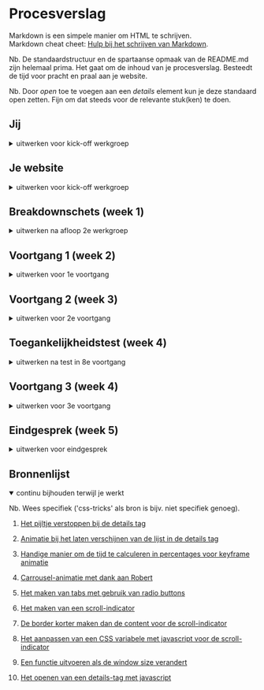 # Procesverslag
Markdown is een simpele manier om HTML te schrijven.  
Markdown cheat cheet: [Hulp bij het schrijven van Markdown](https://github.com/adam-p/markdown-here/wiki/Markdown-Cheatsheet).

Nb. De standaardstructuur en de spartaanse opmaak van de README.md zijn helemaal prima. Het gaat om de inhoud van je procesverslag. Besteedt de tijd voor pracht en praal aan je website.

Nb. Door *open* toe te voegen aan een *details* element kun je deze standaard open zetten. Fijn om dat steeds voor de relevante stuk(ken) te doen.





## Jij

<details>
<summary>uitwerken voor kick-off werkgroep</summary>

### Auteur:
Angela Luong

#### Je startniveau:
zwart

#### Je focus:
Responsive en surface plain
 
</details>





## Je website

<details>
<summary>uitwerken voor kick-off werkgroep</summary>

### Je opdracht:
OnePlus website <br>
https://www.oneplus.com/nl/ <br>
https://www.oneplus.com/nl/nord-2-5g

#### Screenshot(s) van de eerste pagina (small screen): 
#### Homepagina 
<img src="images/scherm1.png" width="375px" alt="omschrijving van de pagina">

#### Screenshot(s) van de tweede pagina (small screen):
#### Contactpagina
<img src="images/scherm2.png" width="375px" alt="omschrijving van de pagina">
 
</details>



## Breakdownschets (week 1)

<details>
<summary>uitwerken na afloop 2e werkgroep</summary>

### de hele pagina: 
<img src="images/breakdownschets.png" width="375px" alt="breakdown van de hele pagina">

</details>


## Voortgang 1 (week 2)

<details>
<summary>uitwerken voor 1e voortgang</summary>

### Stand van zaken
De Html is nu helemaal af. Het was lastig om te bedenken hoe ik onderdelen moest groeperen maar het was wel gelukt. <br>

<img src="images/versie1.png" width="375px" alt="screenshot van de eerste versie van de webpagina">
<img src="images/code1.png" width="375px" alt="screenshot van code">

### Verslag van meeting
- Ik heb vaak H1 gebruikt in mijn HTML. Je mag dit maar 1x doen. Ik moet dit dus naar H2 veranderen
- Ik had niet alle a-tags ingevuld. Ik moet de href nog invullen. 

</details>





## Voortgang 2 (week 3)

<details>
<summary>uitwerken voor 2e voortgang</summary>

### Stand van zaken
Ik had moeite om de SVG's goed in mijn HTML te krijgen. Gelukkig had Rowin mij daar goed mee geholpen!

<img src="images/versie2.png" width="375px" alt="screenshot van de tweede versie van de webpagina">
<img src="images/code2.png" width="375px" alt="screenshot van code">

### Agenda voor meeting
- Hoe kan ik handig zo'n accordion maken die een lijstje laat verschijnen
- Hoe kan ik een carrousel-animatie maken 

### Verslag van meeting
- Gebruik de details en summary tag om een accordion te maken
- Robert had laten zien hoe je met keyframes een carrousel-animatie maakt. Dit had ie voor me gemaakt op <a href="https://codepen.io/robertspier/pen/eYGNqzp?editors=1100">codepen</a> :)

</details>





## Toegankelijkheidstest (week 4)

<details>
<summary>uitwerken na test in 8e voortgang</summary>

### Bevindingen

#### Geen focusstate 

Sommige onderdelen hebben geen focusstate

Dit kan opgelost worden door een focusstate in CSS toe te voegen.


#### Tekst is niet te lezen
Als je typt in het tekstveld kan je de tekst niet lezen <br>
<img src="images/tekstveld.png" width="375px" alt="screenshot van een tekstveld"><br>
Dit kan opgelost worden door de tekst een andere kleur te geven.


#### De footer
De focus state in de footer is heel groot<br>
<img src="images/footer.png" width="375px" alt="screenshot van een footer"><br>
Dit kan opgelost worden door de padding te verkleinen


#### Social media knoppen 
De social media knoppen hebben een extra vierkant bij de focusstate<br>
<img src="images/social.png" width="375px" alt="screenshot van een social media knop"><br>
Ik weet nog niet helemaal hoe ik dat ga oplossen 

</details>





## Voortgang 3 (week 4)

<details>
<summary>uitwerken voor 3e voortgang</summary>

### Stand van zaken
Ik heb veel gewerkt aan animaties en mijn eerste pagina is zo goed als af. Ik heb deze week veel uren gemaakt!

<img src="images/versie3.png" width="375px" alt="screenshot van de derde versie van de webpagina">
<img src="images/code3.png" width="375px" alt="screenshot van code">

### Agenda voor meeting
 - Hoe verbeter ik de focus state op de social media buttons?
### Verslag van meeting

- Probeer de a tag een width mee te geven 
</details>





## Eindgesprek (week 5)

<details>
<summary>uitwerken voor eindgesprek</summary>

### Stand van zaken
Mijn site is eindelijk af! Het is me gelukt om de surface plane uit te werken en de home-pagina is ook responsive. Ik ben tijdens het maken van de site zeker tegen een aantal problemen gelopen, maar die waren goed op te lossen met hulp van de student-assistenten, docent en medestudenten!

### Screenshot(s)

<img src="images/final.png" width="375px" alt="screenshot de eerste webpagina"> 
<img src="images/final-1.png" width="375px" alt="screenshot de tweede webpagina">
<img src="images/code4.png" width="375px" alt="screenshot van code">

</details>





## Bronnenlijst

<details open>
<summary>continu bijhouden terwijl je werkt</summary>

Nb. Wees specifiek ('css-tricks' als bron is bijv. niet specifiek genoeg).

1. <a href="https://stackoverflow.com/questions/6195329/how-can-you-hide-the-arrow-that-is-displayed-by-default-on-the-html5-details-e">Het pijltje verstoppen bij de details tag</a>
2. <a href="https://stackoverflow.com/questions/38213329/how-to-add-css3-transition-with-html5-details-summary-tag-reveal">Animatie bij het laten verschijnen van de lijst in de details tag</a>
3. <a href="https://stackoverflow.com/questions/48093367/how-to-calculate-new-keyframe-percentages-in-a-css3-slider
">Handige manier om de tijd te calculeren in percentages voor keyframe animatie</a>
4. <a href="https://codepen.io/robertspier/pen/eYGNqzp?editors=1100">Carrousel-animatie met dank aan Robert</a>
5. <a href="https://codepen.io/MPDoctor/pen/mpJdYe?editors=1100">Het maken van tabs met gebruik van radio buttons</a>
 
6. <a href="https://www.w3schools.com/howto/tryit.asp?filename=tryhow_js_scroll_indicator">Het maken van een scroll-indicator</a>
7. <a href="https://stackoverflow.com/questions/8572952/border-length-smaller-than-div-width">De border korter maken dan de content voor de scroll-indicator</a>
8. <a href="https://davidwalsh.name/css-variables-javascript">Het aanpassen van een CSS variabele met javascript voor de scroll-indicator</a>

9. <a href="https://www.w3schools.com/howto/howto_js_media_queries.asp">Een functie uitvoeren als de window size verandert</a>
10. <a href="https://www.w3schools.com/jsref/prop_details_open.asp">Het openen van een details-tag met javascript</a>


</details>
